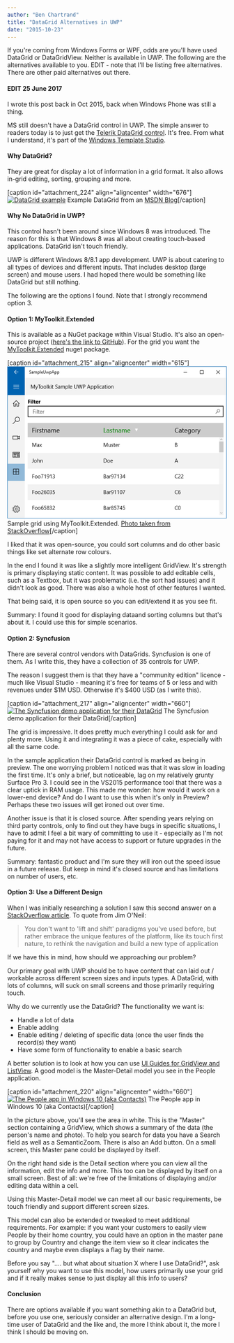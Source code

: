 ```yaml
---
author: "Ben Chartrand"
title: "DataGrid Alternatives in UWP"
date: "2015-10-23"
---
```


If you're coming from Windows Forms or WPF, odds are you'll have used DataGrid or DataGridView. Neither is available in UWP. The following are the alternatives available to you. EDIT - note that I'll be listing free alternatives. There are other paid alternatives out there.

#### EDIT 25 June 2017

I wrote this post back in Oct 2015, back when Windows Phone was still a thing.

MS still doesn't have a DataGrid control in UWP. The simple answer to readers today is to just get the [Telerik DataGrid control](http://www.telerik.com/universal-windows-platform-ui/grid). It's free. From what I understand, it's part of the [Windows Template Studio](http://developer.telerik.com/topics/net/announcing-windows-template-studio/).

#### Why DataGrid?

They are great for display a lot of information in a grid format. It also allows in-grid editing, sorting, grouping and more.

\[caption id="attachment\_224" align="aligncenter" width="676"\][![DataGrid example](https://liftcodeplay.files.wordpress.com/2015/10/datagrid-example1.jpg?w=676)](https://liftcodeplay.files.wordpress.com/2015/10/datagrid-example1.jpg) Example DataGrid from an [MSDN Blog](http://blogs.msdn.com/b/vinsibal/archive/2008/08/25/wpf-datagrid-sample-add-a-preview-tooltip-to-a-scrollviewer.aspx)\[/caption\]

#### Why No DataGrid in UWP?

This control hasn't been around since Windows 8 was introduced. The reason for this is that Windows 8 was all about creating touch-based applications. DataGrid isn't touch friendly.

UWP is different Windows 8/8.1 app development. UWP is about catering to all types of devices and different inputs. That includes desktop (large screen) and mouse users. I had hoped there would be something like DataGrid but still nothing.

The following are the options I found. Note that I strongly recommend option 3.

#### Option 1: MyToolkit.Extended

This is available as a NuGet package within Visual Studio. It's also an open-source project ([here's the link to GitHub](https://github.com/MyToolkit/MyToolkit)). For the grid you want the [MyToolkit.Extended](https://www.nuget.org/packages/MyToolkit.Extended) nuget package.

\[caption id="attachment\_215" align="aligncenter" width="615"\][![Sample grid using MyToolkit.Extended](images/mytoolkitextendedgrid.png)](https://liftcodeplay.files.wordpress.com/2015/10/mytoolkitextendedgrid.png) Sample grid using MyToolkit.Extended. [Photo taken from StackOverflow](http://stackoverflow.com/questions/12228119/create-a-table-datagrid-in-windows-8-metro-apps-c-xaml)\[/caption\]

I liked that it was open-source, you could sort columns and do other basic things like set alternate row colours.

In the end I found it was like a slightly more intelligent GridView. It's strength is primary displaying static content. It was possible to add editable cells, such as a Textbox, but it was problematic (i.e. the sort had issues) and it didn't look as good. There was also a whole host of other features I wanted.

That being said, it is open source so you can edit/extend it as you see fit.

Summary: I found it good for displaying dataand sorting columns but that's about it. I could use this for simple scenarios.

#### Option 2: Syncfusion

There are several control vendors with DataGrids. Syncfusion is one of them. As I write this, they have a collection of 35 controls for UWP.

The reason I suggest them is that they have a "community edition" licence - much like Visual Studio - meaning it's free for teams of 5 or less and with revenues under $1M USD. Otherwise it's $400 USD (as I write this).

\[caption id="attachment\_217" align="aligncenter" width="660"\][![The Syncfusion demo application for their DataGrid](https://liftcodeplay.files.wordpress.com/2015/10/syncfusiondatagrid1.png?w=660)](https://liftcodeplay.files.wordpress.com/2015/10/syncfusiondatagrid1.png) The Syncfusion demo application for their DataGrid\[/caption\]

The grid is impressive. It does pretty much everything I could ask for and plenty more. Using it and integrating it was a piece of cake, especially with all the same code.

In the sample application their DataGrid control is marked as being in preview. The one worrying problem I noticed was that it was slow in loading the first time. It's only a brief, but noticeable, lag on my relatively grunty Surface Pro 3. I could see in the VS2015 performance tool that there was a clear uptick in RAM usage. This made me wonder: how would it work on a lower-end device? And do I want to use this when it's only in Preview? Perhaps these two issues will get ironed out over time.

Another issue is that it is closed source. After spending years relying on third party controls, only to find out they have bugs in specific situations, I have to admit I feel a bit wary of committing to use it - especially as I'm not paying for it and may not have access to support or future upgrades in the future.

Summary: fantastic product and I'm sure they will iron out the speed issue in a future release. But keep in mind it's closed source and has limitations on number of users, etc.

#### Option 3: Use a Different Design

When I was initially researching a solution I saw this second answer on a [StackOverflow article](http://stackoverflow.com/questions/12228119/create-a-table-datagrid-in-windows-8-metro-apps-c-xaml). To quote from Jim O'Neil:

> You don't want to 'lift and shift' paradigms you've used before, but rather embrace the unique features of the platform, like its touch first nature, to rethink the navigation and build a new type of application

If we have this in mind, how should we approaching our problem?

Our primary goal with UWP should be to have content that can laid out / workable across different screen sizes and inputs types. A DataGrid, with lots of columns, will suck on small screens and those primarily requiring touch.

Why do we currently use the DataGrid? The functionality we want is:

- Handle a lot of data
- Enable adding
- Enable editing / deleting of specific data (once the user finds the record(s) they want)
- Have some form of functionality to enable a basic search

A better solution is to look at how you can use [UI Guides for GridView and ListView](https://msdn.microsoft.com/en-us/library/windows/apps/hh465465.aspx). A good model is the Master-Detail model you see in the People application.

\[caption id="attachment\_220" align="aligncenter" width="660"\][![The People app in Windows 10 (aka Contacts)](https://liftcodeplay.files.wordpress.com/2015/10/peopleapp.jpg?w=660)](https://liftcodeplay.files.wordpress.com/2015/10/peopleapp.jpg) The People app in Windows 10 (aka Contacts)\[/caption\]

In the picture above, you'll see the area in white. This is the "Master" section containing a GridView, which shows a summary of the data (the person's name and photo). To help you search for data you have a Search field as well as a SemanticZoom. There is also an Add button. On a small screen, this Master pane could be displayed by itself.

On the right hand side is the Detail section where you can view all the information, edit the info and more. This too can be displayed by itself on a small screen. Best of all: we're free of the limitations of displaying and/or editing data within a cell.

Using this Master-Detail model we can meet all our basic requirements, be touch friendly and support different screen sizes.

This model can also be extended or tweaked to meet additional requirements. For example: if you want your customers to easily view People by their home country, you could have an option in the master pane to group by Country and change the item view so it clear indicates the country and maybe even displays a flag by their name.

Before you say ".... but what about situation X where I use DataGrid?", ask yourself why you want to use this model, how users primarily use your grid and if it really makes sense to just display all this info to users?

#### Conclusion

There are options available if you want something akin to a DataGrid but, before you use one, seriously consider an alternative design. I'm a long-time user of DataGrid and the like and, the more I think about it, the more I think I should be moving on.
